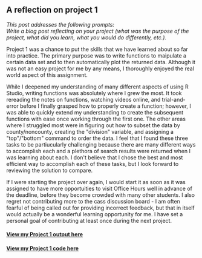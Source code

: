 ## A reflection on project 1

*This post addresses the following prompts:*  
*Write a blog post reflecting on your project (what was the purpose of the project, what did you learn, what you would do differently, etc.).*  

Project 1 was a chance to put the skills that we have learned about so far into practice. The primary purpose was to write functions to maipulate a certain data set and to then automatically plot the returned data. Although it was not an easy project for me by any means, I thoroughly enjoyed the real world aspect of this assignment.  

While I deepened my understanding of many different aspects of using R Studio, writing functions was absolutely where I grew the most. It took rereading the notes on functions, watching videos online, and trial-and-error before I finally grasped how to properly create a function; however, I was able to quickly extend my understanding to create the subsequent functions with ease once working through the first one. The other areas where I struggled most were in figuring out how to subset the data by county/noncounty, creating the "division" variable, and assigning a "top"/"bottom" command to order the data. I feel that I found these three tasks to be partiucularly challenging because there are many different ways to accomplish each and a plethora of search results were returned when I was learning about each. I don't believe that I chose the best and most efficient way to accomplish each of these tasks, but I look forward to reviewing the solution to compare.  

If I were starting the project over again, I would start it as soon as it was assigned to have more opportuities to visit Office Hours well in advance of the deadline, before they become crowded with many other students. I also regret not contributing more to the cass discussion board - I am often fearful of being called out for providing incorrect feedback, but that in itself would actually be a wonderful learning opportunity for me. I have set a personal goal of contributing at least once during the next project.  

#### [View my Project 1 output here](https://rhencher.github.io/Final-V-Project-1.html)
#### [View my Project 1 code here](https://rhencher.github.io/Final-V-Project-1.Rmd)
